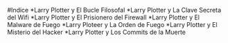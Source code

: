 #Indice
*Larry Plotter y El Bucle Filosofal
*Larry Plotter y La Clave Secreta del Wifi
*Larry Plotter y El Prisionero del Firewall
*Larry Plotter y El Malware de Fuego
*Larry Ploteer y La Orden de Fuego
*Larry Plotter y El Misterio del Hacker
*Larry Plotter y Los Commits de la Muerte
